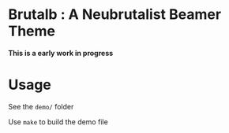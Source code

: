 # Brutalb : A Neubrutalist Beamer Theme

**This is a early work in progress**

# Usage 

See the `demo/` folder

Use `make` to build the demo file
